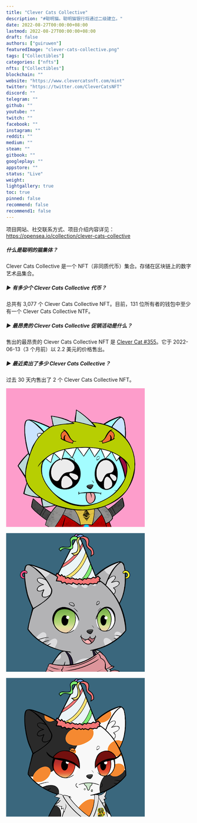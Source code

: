 ```yaml
---
title: "Clever Cats Collective"
description: "#聪明猫。聪明猫银行将通过二级建立。"
date: 2022-08-27T00:00:00+08:00
lastmod: 2022-08-27T00:00:00+08:00
draft: false
authors: ["guiruwen"]
featuredImage: "clever-cats-collective.png"
tags: ["Collectibles"]
categories: ["nfts"]
nfts: ["Collectibles"]
blockchain: ""
website: "https://www.clevercatsnft.com/mint"
twitter: "https://twitter.com/CleverCatsNFT"
discord: ""
telegram: ""
github: ""
youtube: ""
twitch: ""
facebook: ""
instagram: ""
reddit: ""
medium: ""
steam: ""
gitbook: ""
googleplay: ""
appstore: ""
status: "Live"
weight: 
lightgallery: true
toc: true
pinned: false
recommend: false
recommend1: false
---
```

项目网站、社交联系方式、项目介绍内容详见：https://opensea.io/collection/clever-cats-collective

##### 什么是聪明的猫集体？

Clever Cats Collective 是一个 NFT（非同质代币）集合。存储在区块链上的数字艺术品集合。

##### ▶ 有多少个 Clever Cats Collective 代币？

总共有 3,077 个 Clever Cats Collective NFT。目前，131 位所有者的钱包中至少有一个 Clever Cats Collective NTF。

##### ▶ 最昂贵的 Clever Cats Collective 促销活动是什么？

售出的最昂贵的 Clever Cats Collective NFT 是 [Clever Cat #355](https://www.nft-stats.com/asset/0xd854db2160576456f0d10d799beceaae5101efa8/355)。它于 2022-06-13（3 个月前）以 2.2 美元的价格售出。

##### ▶ 最近卖出了多少 Clever Cats Collective？

过去 30 天内售出了 2 个 Clever Cats Collective NFT。

![nft](01.png)

![nft](02.png)

![nft](03.png)